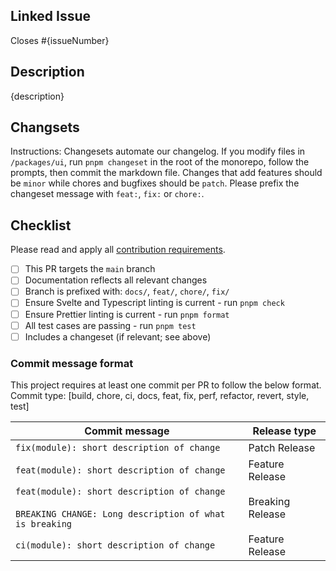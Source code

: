 ## Linked Issue

Closes #{issueNumber}

## Description

{description}

## Changsets

Instructions: Changesets automate our changelog. If you modify files in `/packages/ui`, run `pnpm changeset` in the root of the monorepo, follow the prompts, then commit the markdown file. Changes that add features should be `minor` while chores and bugfixes should be `patch`. Please prefix the changeset message with `feat:`, `fix:` or `chore:`.

## Checklist

Please read and apply all [contribution requirements](../CODE_OF_CONDUCT.md).

- [ ] This PR targets the `main` branch
- [ ] Documentation reflects all relevant changes
- [ ] Branch is prefixed with: `docs/`, `feat/`, `chore/`, `fix/`
- [ ] Ensure Svelte and Typescript linting is current - run `pnpm check`
- [ ] Ensure Prettier linting is current - run `pnpm format`
- [ ] All test cases are passing - run `pnpm test`
- [ ] Includes a changeset (if relevant; see above)

### Commit message format

This project requires at least one commit per PR to follow the below format.  
Commit type: [build, chore, ci, docs, feat, fix, perf, refactor, revert, style, test]

| Commit message                                                                                              | Release type     |
| ----------------------------------------------------------------------------------------------------------- | ---------------- |
| `fix(module): short description of change`                                                                   | Patch Release    |
| `feat(module): short description of change`                                                                 | Feature Release  |
| `feat(module): short description of change`<br><br>`BREAKING CHANGE: Long description of what is breaking`  | Breaking Release |
| `ci(module): short description of change`                                                                   | Feature Release  |
